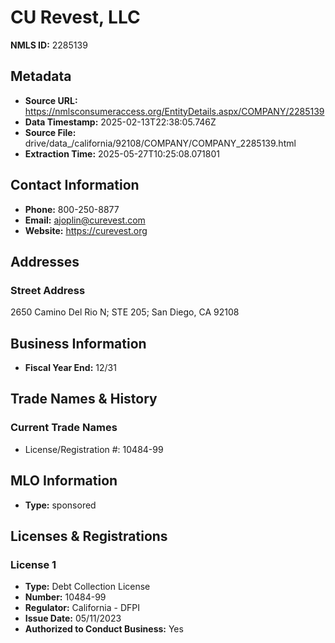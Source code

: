 # CU Revest, LLC

**NMLS ID:** 2285139

## Metadata
- **Source URL:** https://nmlsconsumeraccess.org/EntityDetails.aspx/COMPANY/2285139
- **Data Timestamp:** 2025-02-13T22:38:05.746Z
- **Source File:** drive/data_/california/92108/COMPANY/COMPANY_2285139.html
- **Extraction Time:** 2025-05-27T10:25:08.071801

## Contact Information
- **Phone:** 800-250-8877
- **Email:** ajoplin@curevest.com
- **Website:** https://curevest.org

## Addresses
### Street Address
2650 Camino Del Rio N; STE 205; San Diego, CA 92108

## Business Information
- **Fiscal Year End:** 12/31

## Trade Names & History
### Current Trade Names
- License/Registration #: 10484-99

## MLO Information
- **Type:** sponsored

## Licenses & Registrations

### License 1
- **Type:** Debt Collection License
- **Number:** 10484-99
- **Regulator:** California - DFPI
- **Issue Date:** 05/11/2023
- **Authorized to Conduct Business:** Yes
